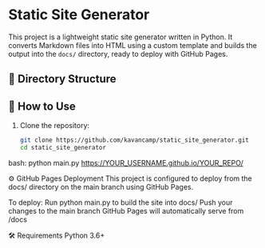 # Static Site Generator

This project is a lightweight static site generator written in Python. It converts Markdown files into HTML using a custom template and builds the output into the `docs/` directory, ready to deploy with GitHub Pages.

## 📁 Directory Structure


## 🚀 How to Use

1. Clone the repository:
   ```bash
   git clone https://github.com/kavancamp/static_site_generator.git
   cd static_site_generator

bash: python main.py
https://YOUR_USERNAME.github.io/YOUR_REPO/


⚙️ GitHub Pages Deployment
This project is configured to deploy from the docs/ directory on the main branch using GitHub Pages.

To deploy:
Run python main.py to build the site into docs/
Push your changes to the main branch
GitHub Pages will automatically serve from /docs

🛠 Requirements
Python 3.6+

